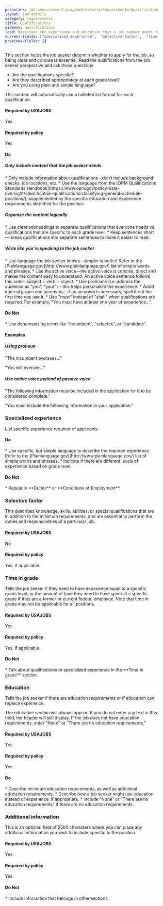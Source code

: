 ```yaml
---
permalink: job-announcement-playbook/details/requirements/qualifications/
layout: joa-details
category: requirements
title: Qualifications
sidenav: qualifications
lead: Describes the experience and education that a job seeker needs for the job. When hiring for multiple grade levels, you must explain the qualifications for each grade level.  
current-fields: ["Specialized experience",  "Selective factor",  "Time in grade",  "Education",  "Additional information"]
previous-fields: []
---
```

This section helps the job seeker determin whether to apply for the job, so being clear and concise is essential. Read the qualifications from the job seeker perspective and ask these questions:

* Are the qualifications specific? 
* Are they described appropriately at each grade level? 
* Are you using plain and simple language? 

This section will automatically use a bulleted list format for each qualification.

<div class="usajobs-recruitment-joa-playbook-details__container">
<div class="usajobs-recruitment-joa-playbook-details__required-by-usajobs">
  <h4>Required by USAJOBS</h4>
  <p>Yes</p>
</div>
<div class="usajobs-recruitment-joa-playbook-details__required-by-policy">
  <h4>Required by policy</h4>
  <p>Yes</p>
</div>
</div>

<h4><span class="fa fa-check"></span> Do</h4>
<h5>Only include content that the job seeker needs</h5>
* Only include information about qualifications - don’t include background checks, job locations, etc.
* Use the language from the [OPM Qualifications Standards Handbook](https://www.opm.gov/policy-data-oversight/classification-qualifications/classifying-general-schedule-positions/), supplemented by the specific education and experience requirements identified for the position.

<h5>Organize the content logically</h5>
* Use clear subheadings to separate qualifications that everyone needs vs. qualifications that are specific to each grade level.
* Keep sentences short — break qualifications into separate sentences to make it easier to read.

<h5>Write like you’re speaking to the job seeker</h5>
* Use language the job seeker knows—simpler is better! Refer to the [Plainlanguage.gov](http://www.plainlanguage.gov/) list of simple words and phrases.
* Use the active voice—the active voice is concise, direct and makes the content easy to understand. An active voice sentence follows this order: subject + verb + object.
* Use pronouns (i.e. address the audience as “you”, “your”) – this helps personalize the experience.
* Avoid internal jargon and acronyms—if an acronym is necessary, spell it out the first time you use it. 
* Use "must" instead of "shall" when qualifications are required. For example, "You must have at least one year of experience...".

<h4><span class="fa fa-times"></span> Do Not</h4>
* Use dehumanizing terms like “incumbent”, "selectee", or “candidate”.

#### Examples

<div class="usajobs-recruitment-joa-playbook-details__suggested-text">
<h5>Using pronoun</h5>
<span class="fa fa-times"></span> "The incumbent oversees..."

<span class="fa fa-check"></span> "You will oversee..."
</div>

<div class="usajobs-recruitment-joa-playbook-details__suggested-text">
<h5>Use active voice instead of passive voice</h5>
<span class="fa fa-times"></span> "The following information must be included in the application for it to be considered complete."

<span class="fa fa-check"></span> "You must include the following information in your application."
</div>

### Specialized experience

List specific experience required of applicants.

<div class="usajobs-recruitment-joa-playbook-details__container">
<div class="usajobs-recruitment-joa-playbook-details__do">
  <h4><span class="fa fa-check"></span> Do</h4>
  * Use specific, but simple language to describe the required experience. Refer to the [Plainlanguage.gov](http://www.plainlanguage.gov/) list of simple words and phrases.
  * Indicate if there are different levels of experience based on grade level.
</div>
<div class="usajobs-recruitment-joa-playbook-details__do-not">
  <h4><span class="fa fa-times"></span> Do Not</h4>
  * Repeat in **Duties** or **Conditions of Employment**.
</div>
</div>


### Selective factor

This describes knowledge, skills, abilities, or special qualifications that are in addition to the minimum requirements, and are essential to perform the duties and responsibilities of a particular job.

<div class="usajobs-recruitment-joa-playbook-details__container">
<div class="usajobs-recruitment-joa-playbook-details__required-by-usajobs">
  <h4>Required by USAJOBS</h4>
  <p>No</p>
</div>
<div class="usajobs-recruitment-joa-playbook-details__required-by-policy">
  <h4>Required by policy</h4>
  <p>Yes, if applicable.</p>
</div>
</div>

### Time in grade

Tells the job seeker if they need to have experience equal to a specific grade level, or the amount of time they need to have spent at a specific grade if they are a former or current federal employee. Note that time in grade may not be applicable for all positions.  

<div class="usajobs-recruitment-joa-playbook-details__container">
<div class="usajobs-recruitment-joa-playbook-details__required-by-usajobs">
  <h4>Required by USAJOBS</h4>
  <p>Yes</p>
</div>
<div class="usajobs-recruitment-joa-playbook-details__required-by-policy">
  <h4>Required by policy</h4>
  <p>Yes, if applicable.</p>
</div>
</div>

<div class="usajobs-recruitment-joa-playbook-details__container">
<div class="usajobs-recruitment-joa-playbook-details__do-not">
  <h4><span class="fa fa-times"></span> Do Not</h4>
  * Talk about qualifications or specialized experience in the **Time in grade** section.
</div>
</div>

### Education

Tells the job seeker if there are education requirements or if education can replace experience.  

The education section will always appear. If you do not enter any text in this field, the header will still display. If the job does not have education requirements, enter "None" or “There are no education requirements.” 

<div class="usajobs-recruitment-joa-playbook-details__container">
<div class="usajobs-recruitment-joa-playbook-details__required-by-usajobs">
  <h4>Required by USAJOBS</h4>
  <p>Yes</p>
</div>
<div class="usajobs-recruitment-joa-playbook-details__required-by-policy">
  <h4>Required by policy</h4>
  <p>Yes</p>
</div>
</div>

<div class="usajobs-recruitment-joa-playbook-details__container">
<div class="usajobs-recruitment-joa-playbook-details__do">
  <h4><span class="fa fa-check"></span> Do</h4>
  * Describe minimum education requirements, as well as additional education requirements.
  * Describe how a job seeker might use education instead of experience, if appropriate.
  * Include "None" or "There are no education requirements" if there are no education requirements.
</div>
</div>

### Additional information 

This is an optional field of 2500 characters where you can place any additional information you wish to include specific to the position. 

<div class="usajobs-recruitment-joa-playbook-details__container">
<div class="usajobs-recruitment-joa-playbook-details__required-by-usajobs">
  <h4>Required by USAJOBS</h4>
  <p>Yes</p>
</div>
<div class="usajobs-recruitment-joa-playbook-details__required-by-policy">
  <h4>Required by policy</h4>
  <p>Yes</p>
</div>
</div>

<div class="usajobs-recruitment-joa-playbook-details__container">
<div class="usajobs-recruitment-joa-playbook-details__do-not">
  <h4><span class="fa fa-times"></span> Do Not</h4>
  * Include information that belongs in other sections.
</div>
</div> 
 

<!-- div class="usajobs-recruitment-joa-playbook-details__suggested-text">
<h5>Suggested text</h5>
<h4>Qualifications for former/current federal employees</h4>
<p><em>If you're a former or current federal employee, you must meet these qualifications in addition to the qualifications above.</em></p>
<p><strong>Time in Grade Requirement:</strong> Applicants who have held a General Schedule (GS) position within the last 52 weeks must have a 52 weeks of Federal service at the GS-[insert grade] grade (or equivalent).</p>
<p>Some federal jobs allow you to substitute your education for the required specialized experience in order to qualify. For this job, you may qualify if you education meets the definitions below:</p>
<p>Have 2 years of progressively higher level graduate education leading to a master's degree or master's or equivalent graduate degree.</p>
</div -->
